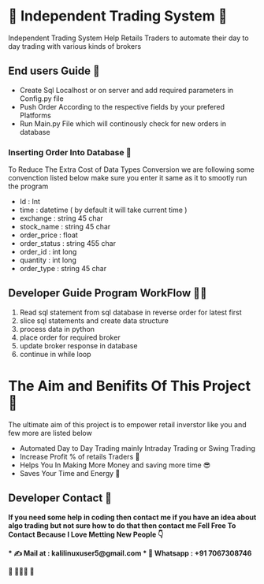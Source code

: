 #  🙌 Independent Trading System 🙌

Independent Trading System Help Retails Traders to automate their day to day trading with various kinds of brokers 

## End users Guide 👨
*  Create Sql Localhost or on server and add required parameters in Config.py file 
* Push Order According to the respective fields by your prefered Platforms
* Run Main.py File which will continously check for new orders in database 

###  Inserting Order Into Database 🤵
To Reduce The Extra Cost of Data Types Conversion we are following some convenction listed below make sure you enter it same as it to smootly run the program

* Id : Int 
* time : datetime ( by default it will take current time )
* exchange : string 45 char 
* stock_name : string 45 char
* order_price : float 
* order_status : string 455 char
* order_id : int long 
* quantity : int long
* order_type : string 45 char 

## Developer Guide Program WorkFlow 👨‍💻

1. Read sql statement from sql database  in reverse order for latest first 
2. slice sql statements and create data structure 
3. process data in python 
4. place order for required broker 
5. update broker response in database 
6. continue in while loop 

# The Aim and Benifits Of This Project 🦄

The ultimate aim of this project is to empower retail inverstor like you and few more are listed below 

* Automated Day to Day Trading mainly Intraday Trading or Swing Trading 
* Increase Profit % of retails Traders 🤑
* Helps You In Making More Money and saving more time 😎
* Saves Your Time and Energy 🥳

 

## Developer Contact 👋

<B> If you need some help in coding then contact me 
  if you have an idea about algo trading but not sure how to do that then contact me 
  Fell  Free To Contact  Because I Love Metting New People  👇

</p> 
* ✍  Mail at : kalilinuxuser5@gmail.com 
* 🤙 Whatsapp : +91 7067308746
  </p>

  🤝  🙏🙏🙏  🤝

